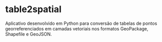 # table2spatial
Aplicativo desenvolvido em Python para conversão de tabelas de pontos georreferenciados em camadas vetoriais nos formatos GeoPackage, Shapefile e GeoJSON.
